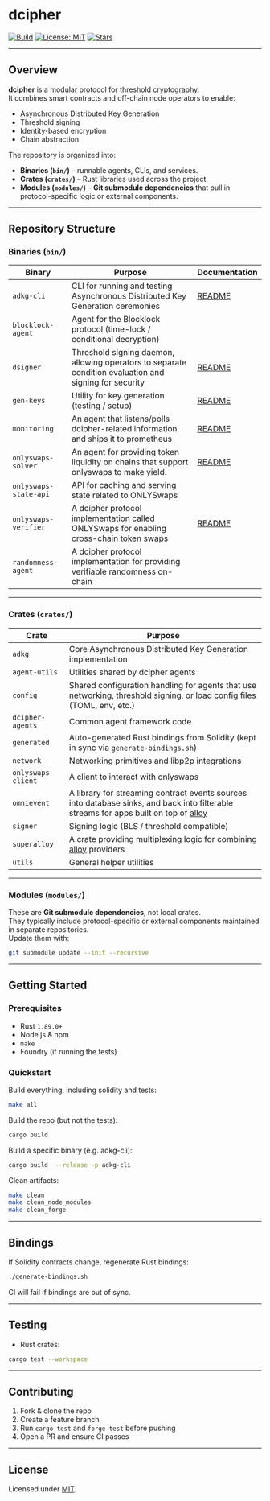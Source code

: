 # dcipher

[![Build](https://img.shields.io/github/actions/workflow/status/randa-mu/dcipher/rust-build-and-tests.yml?branch=main)](https://github.com/randa-mu/dcipher/actions)
[![License: MIT](https://img.shields.io/badge/License-MIT-blue.svg)](LICENSE)
[![Stars](https://img.shields.io/github/stars/randa-mu/dcipher?style=social)](https://github.com/randa-mu/dcipher)

---

## Overview

**dcipher** is a modular protocol for [threshold cryptography](https://en.wikipedia.org/wiki/Threshold_cryptosystem).  
It combines smart contracts and off-chain node operators to enable:

- Asynchronous Distributed Key Generation
- Threshold signing
- Identity-based encryption
- Chain abstraction

The repository is organized into:

- **Binaries (`bin/`)** – runnable agents, CLIs, and services.
- **Crates (`crates/`)** – Rust libraries used across the project.
- **Modules (`modules/`)** – **Git submodule dependencies** that pull in protocol-specific logic or external components.

---

## Repository Structure

### Binaries (`bin/`)

| Binary                | Purpose                                                                                                | Documentation                                |
|-----------------------|--------------------------------------------------------------------------------------------------------|----------------------------------------------|
| `adkg-cli`            | CLI for running and testing Asynchronous Distributed Key Generation ceremonies                         | [README](./bin/adkg-cli/README.md)           |
| `blocklock-agent`     | Agent for the Blocklock protocol (time-lock / conditional decryption)                                  |                                              | 
| `dsigner`             | Threshold signing daemon, allowing operators to separate condition evaluation and signing for security | [README](./bin/dsigner/README.md)            |
| `gen-keys`            | Utility for key generation (testing / setup)                                                           | [README](./bin/gen-keys/README.md)           |
| `monitoring`          | An agent that listens/polls dcipher-related information and ships it to prometheus                     | [README](./bin/monitoring/README.md)         |
| `onlyswaps-solver`    | An agent for providing token liquidity on chains that support onlyswaps to make yield.                 | [README](./bin/onlyswaps-solver/README.md)   |
| `onlyswaps-state-api` | API for caching and serving state related to ONLYSwaps                                                 |                                              |
| `onlyswaps-verifier`  | A dcipher protocol implementation called ONLYSwaps for enabling cross-chain token swaps                | [README](./bin/onlyswaps-verifier/README.md) |
| `randomness-agent`    | A dcipher protocol implementation for providing verifiable randomness on-chain                         |                                              |                                                                                                     |

---

### Crates (`crates/`)

| Crate              | Purpose                                                                                                                                                   |
|--------------------|-----------------------------------------------------------------------------------------------------------------------------------------------------------|
| `adkg`             | Core Asynchronous Distributed Key Generation implementation                                                                                               |
| `agent-utils`      | Utilities shared by dcipher agents                                                                                                                        |
| `config`           | Shared configuration handling for agents that use networking, threshold signing, or load config files (TOML, env, etc.)                                   |
| `dcipher-agents`   | Common agent framework code                                                                                                                               |
| `generated`        | Auto-generated Rust bindings from Solidity (kept in sync via `generate-bindings.sh`)                                                                      |
| `network`          | Networking primitives and libp2p integrations                                                                                                             |
| `onlyswaps-client` | A client to interact with onlyswaps                                                                                                                       |
| `omnievent`        | A library for streaming contract events sources into database sinks, and back into filterable streams for apps built on top of [alloy](https://alloy.rs/) |
| `signer`           | Signing logic (BLS / threshold compatible)                                                                                                                |
| `superalloy`       | A crate providing multiplexing logic for combining [alloy](https://alloy.rs/) providers                                                                   |
| `utils`            | General helper utilities                                                                                                                                  |

---

### Modules (`modules/`)

These are **Git submodule dependencies**, not local crates.  
They typically include protocol-specific or external components maintained in separate repositories.  
Update them with:

```bash
git submodule update --init --recursive
```

---

## Getting Started

### Prerequisites

- Rust `1.89.0+`
- Node.js & npm
- `make`
- Foundry (if running the tests)

### Quickstart

Build everything, including solidity and tests:

```bash
make all
```

Build the repo (but not the tests):

```bash
cargo build
```

Build a specific binary (e.g. adkg-cli):

```bash
cargo build  --release -p adkg-cli
```

Clean artifacts:

```bash
make clean
make clean_node_modules
make clean_forge
```

---

## Bindings

If Solidity contracts change, regenerate Rust bindings:

```bash
./generate-bindings.sh
```

CI will fail if bindings are out of sync.

---

## Testing

- Rust crates:

```bash
cargo test --workspace
```

---

## Contributing

1. Fork & clone the repo
2. Create a feature branch
3. Run `cargo test` and `forge test` before pushing
4. Open a PR and ensure CI passes

---

## License

Licensed under [MIT](LICENSE).
